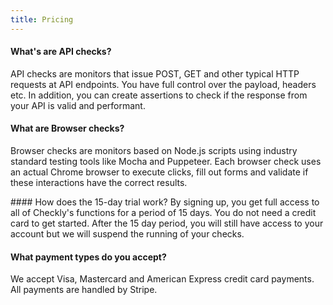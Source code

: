 ```yaml
---
title: Pricing
---
```

#### What's are API checks?

API checks are monitors that issue POST, GET and other typical HTTP requests at API endpoints. You have full control
over the payload, headers etc. In addition, you can create assertions to check if the response from your
API is valid and performant.

#### What are Browser checks?

Browser checks are monitors based on Node.js scripts using industry standard testing tools like Mocha and Puppeteer.
Each browser check uses an actual Chrome browser to execute clicks, fill out forms and validate if these interactions have 
the correct results.

<split>
#### How does the 15-day trial work?
By signing up, you get full access to all of Checkly's functions for a period of 15 days. You do not need a credit card
to get started. After the 15 day period, you will still have access to your account but we will suspend the running of 
your checks.

#### What payment types do you accept?

We accept Visa, Mastercard and American Express credit card payments. All payments are handled by Stripe.
